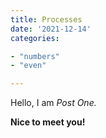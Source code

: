 ```yaml
---
title: Processes
date: '2021-12-14'
categories:

- "numbers"
- "even"

---
```


Hello, I am _Post One._

**Nice to meet you!**